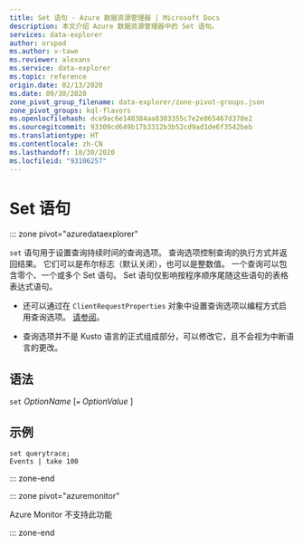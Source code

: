 ```yaml
---
title: Set 语句 - Azure 数据资源管理器 | Microsoft Docs
description: 本文介绍 Azure 数据资源管理器中的 Set 语句。
services: data-explorer
author: orspod
ms.author: v-tawe
ms.reviewer: alexans
ms.service: data-explorer
ms.topic: reference
origin.date: 02/13/2020
ms.date: 09/30/2020
zone_pivot_group_filename: data-explorer/zone-pivot-groups.json
zone_pivot_groups: kql-flavors
ms.openlocfilehash: dce9ac6e148384aa8303355c7e2e865467d378e2
ms.sourcegitcommit: 93309cd649b17b3312b3b52cd9ad1de6f3542beb
ms.translationtype: HT
ms.contentlocale: zh-CN
ms.lasthandoff: 10/30/2020
ms.locfileid: "93106257"
---
```

# <a name="set-statement"></a>Set 语句

::: zone pivot="azuredataexplorer"

`set` 语句用于设置查询持续时间的查询选项。
查询选项控制查询的执行方式并返回结果。 它们可以是布尔标志（默认关闭），也可以是整数值。 一个查询可以包含零个、一个或多个 Set 语句。 Set 语句仅影响按程序顺序尾随这些语句的表格表达式语句。

* 还可以通过在 `ClientRequestProperties` 对象中设置查询选项以编程方式启用查询选项。 [请参阅](../api/netfx/request-properties.md)。
  
* 查询选项并不是 Kusto 语言的正式组成部分，可以修改它，且不会视为中断语言的更改。

## <a name="syntax"></a>语法

`set` *OptionName* [`=` *OptionValue* ]

## <a name="example"></a>示例

```kusto
set querytrace;
Events | take 100
```

::: zone-end

::: zone pivot="azuremonitor"

Azure Monitor 不支持此功能

::: zone-end
